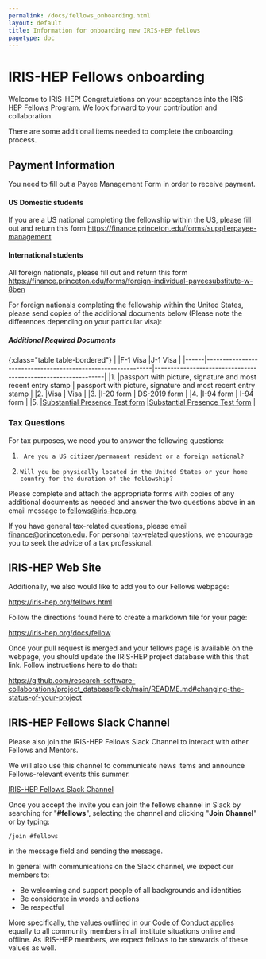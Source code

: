 ```yaml
---
permalink: /docs/fellows_onboarding.html
layout: default
title: Information for onboarding new IRIS-HEP fellows
pagetype: doc
---
```


# IRIS-HEP Fellows onboarding

Welcome to IRIS-HEP!  Congratulations on your acceptance into the IRIS-HEP Fellows Program.  We look forward to your contribution and collaboration.

There are some additional items needed to complete the onboarding process.

## Payment Information <i class="fas fa-file"></i>

You need to fill out a Payee Management Form in order to receive payment.

#### US Domestic students
If you are a US national completing the fellowship within the US, please fill out and return this form <https://finance.princeton.edu/forms/supplierpayee-management>

####  International students

All foreign nationals, please fill out and return this form <https://finance.princeton.edu/forms/foreign-individual-payeesubstitute-w-8ben>

For foreign nationals completing the fellowship within the United States, please send copies of the additional documents below (Please note the differences depending on your particular visa):

##### Additional Required Documents

{:class="table table-bordered"}
|      |F-1 Visa                                                     |J-1 Visa                                                      |
|------|-------------------------------------------------------------|--------------------------------------------------------------|
|1.    |passport with picture, signature and most recent entry stamp | passport with picture, signature and most recent entry stamp |
|2.    |Visa                                                         | Visa                                                         |
|3.    |I-20 form                                                    | DS-2019 form                                                 |
|4.    |I-94 form                                                    | I-94 form                                                    |
|5.    |[Substantial Presence Test form](https://finance.princeton.edu/forms/substantial-presence-test) |[Substantial Presence Test form](https://finance.princeton.edu/forms/substantial-presence-test) |


### Tax Questions

For tax purposes, we need you to answer the following questions:
1.      Are you a US citizen/permanent resident or a foreign national?
2.     Will you be physically located in the United States or your home country for the duration of the fellowship?

Please complete and attach the appropriate forms with copies of any additional documents as needed and answer the two questions above in an email message to <fellows@iris-hep.org>.

If you have general tax-related questions, please email <finance@princeton.edu>.  For personal tax-related questions, we encourage you to seek the advice of a tax professional.

## IRIS-HEP Web Site <i class="fas fa-link"></i>

Additionally, we also would like to add you to our Fellows webpage:

  <https://iris-hep.org/fellows.html>

Follow the directions found here to create a markdown file for your page:

  <https://iris-hep.org/docs/fellow>

Once your pull request is merged and your fellows page is available on the webpage, you should update the IRIS-HEP project database with this that link. Follow instructions here to do that:

  <https://github.com/research-software-collaborations/project_database/blob/main/README.md#changing-the-status-of-your-project>

## IRIS-HEP Fellows Slack Channel <i class="fab fa-slack"></i>

Please also join the IRIS-HEP Fellows Slack Channel to interact with other Fellows and Mentors.

We will also use this channel to communicate news items and announce Fellows-relevant events this summer.

[IRIS-HEP Fellows Slack Channel](https://join.slack.com/t/iris-hep/shared_invite/zt-19ml94dae-M2CTO91Nr7noKI0MG5tiaw)

Once you accept the invite you can join the fellows channel in Slack by searching for "**#fellows**", selecting the channel and clicking "**Join Channel**" or by typing:
```
/join #fellows
```
in the message field and sending the message.

In general with communications on the Slack channel, we expect our members to:

* Be welcoming and support people of all backgrounds and identities
* Be considerate in words and actions
* Be respectful

More specifically, the values outlined in our [Code of Conduct](https://iris-hep.org/about/code-of-conduct) applies equally to all community members in all institute situations online and offline.  As IRIS-HEP members, we expect fellows to be stewards of these values as well.
